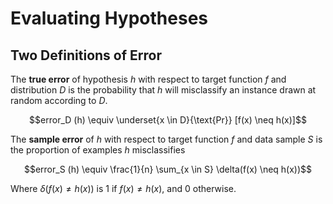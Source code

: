 # Evaluating Hypotheses

## Two Definitions of Error

The **true error** of hypothesis $h$ with respect to target function $f$ and distribution $D$ is the probability that $h$ will misclassify an instance drawn at random according to $D$. 

```math
error_D (h) \equiv \underset{x \in D}{\text{Pr}} [f(x) \neq h(x)]
```

The **sample error** of $h$ with respect to target function $f$ and data sample $S$ is the proportion of examples $h$ misclassifies

```math
error_S (h) \equiv \frac{1}{n} \sum_{x \in S} \delta(f(x) \neq h(x))
```

Where $\delta(f(x) \neq h(x))$ is 1 if $f(x) \neq h(x)$, and 0 otherwise.
